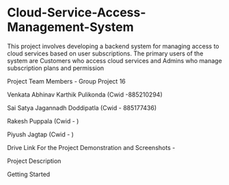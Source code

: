 # Cloud-Service-Access-Management-System
This project involves developing a backend system for managing access to cloud services based on user subscriptions. The primary users of the system are Customers who access cloud services and Admins who manage subscription plans and permission

Project Team Members - Group Project 16

Venkata Abhinav Karthik Pulikonda (Cwid -885210294)

Sai Satya Jagannadh Doddipatla (Cwid - 885177436)

Rakesh Puppala (Cwid - )

Piyush Jagtap (Cwid - )

Drive Link For the Project Demonstration and Screenshots -


Project Description


Getting Started


